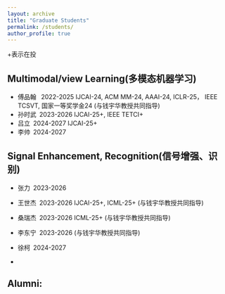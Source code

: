 ```yaml
---
layout: archive
title: "Graduate Students"
permalink: /students/
author_profile: true
---
```


+表示在投

Multimodal/view Learning(多模态机器学习)
------
* 傅品翰 &#8194;2022-2025 IJCAI-24, ACM MM-24, AAAI-24, ICLR-25， IEEE TCSVT, 国家一等奖学金24  (与钱宇华教授共同指导)
* 孙时武&#8194;2023-2026 IJCAI-25+, IEEE TETCI+
* 吕立&#8194;2024-2027 IJCAI-25+
* 李帅&#8194;2024-2027


Signal Enhancement, Recognition(信号增强、识别)
------
* 张力&#8194;2023-2026
* 王世杰&#8194;2023-2026 IJCAI-25+, ICML-25+ (与钱宇华教授共同指导)
* 桑瑞杰&#8194;2023-2026 ICML-25+ (与钱宇华教授共同指导)
* 李东宁&#8194;2023-2026 (与钱宇华教授共同指导)
* 徐柯&#8194;2024-2027


* 
Alumni:
------

  <!--
&#160; 空一格
&#8194; 空两格
&#8195; 空四格
注意：不要漏掉分号
-->
